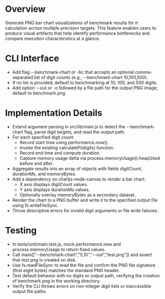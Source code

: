 # Overview

Generate PNG bar chart visualizations of benchmark results for π calculation across multiple precision targets. This feature enables users to produce visual artifacts that help identify performance bottlenecks and compare execution characteristics at a glance.

# CLI Interface

- Add flag --benchmark-chart or -bc that accepts an optional comma-separated list of digit counts (e.g., --benchmark-chart 10,100,500).
- If no list is provided, default to benchmarking at 10, 100, and 500 digits.
- Add option --out or -o followed by a file path for the output PNG image; default to benchmark.png.

# Implementation Details

- Extend argument parsing in src/lib/main.js to detect the --benchmark-chart flag, parse digit targets, and read the output path.
- For each specified digit count:
  - Record start time using performance.now().
  - Invoke the existing calculatePi(digits) function.
  - Record end time and compute duration.
  - Capture memory usage delta via process.memoryUsage().heapUsed before and after.
- Aggregate results into an array of objects with fields digitCount, durationMs, and memoryBytes.
- Add a dependency on chartjs-node-canvas to render a bar chart:
  - X axis displays digitCount values.
  - Y axis displays durationMs values.
  - Optionally overlay memoryBytes as a secondary dataset.
- Render the chart to a PNG buffer and write it to the specified output file using fs.writeFileSync.
- Throw descriptive errors for invalid digit arguments or file write failures.

# Testing

- In tests/unit/main.test.js, mock performance.now and process.memoryUsage to return fixed values.
- Call main(["--benchmark-chart","5,10","--out","test.png"]) and assert that test.png is created on disk.
- Use fs.readFileSync to read the file and confirm the PNG file signature (first eight bytes) matches the standard PNG header.
- Test default behavior with no digits or output path, verifying the creation of benchmark.png in the working directory.
- Verify the CLI throws errors on non-integer digit lists or inaccessible output file paths.
